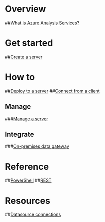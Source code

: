 # Overview
##[What is Azure Analysis Services?](analysis-services-overview.md)
# Get started
##[Create a server](analysis-services-create-server.md)

# How to 
##[Deploy to a server](analysis-services-deploy.md)
##[Connect from a client](analysis-services-connect.md)
## Manage
###[Manage a server](analysis-services-manage.md)
## Integrate
###[On-premises data gateway](analysis-services-gateway.md)

# Reference
##[PowerShell](/powershell/resourcemanager)
##[REST](/rest/api/analysisservices)

# Resources
##[Datasource connections](analysis-services-datasource.md)
